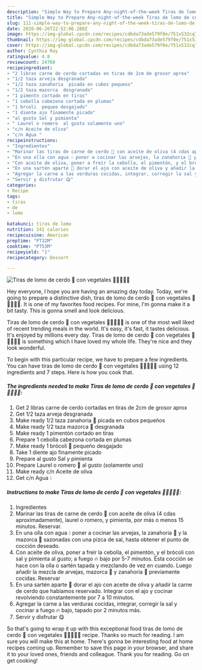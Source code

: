 ```yaml
---
description: "Simple Way to Prepare Any-night-of-the-week Tiras de lomo de cerdo 🐷 con vegetales 🥕🥦🌽🍴😋"
title: "Simple Way to Prepare Any-night-of-the-week Tiras de lomo de cerdo 🐷 con vegetales 🥕🥦🌽🍴😋"
slug: 111-simple-way-to-prepare-any-night-of-the-week-tiras-de-lomo-de-cerdo-con-vegetales
date: 2020-06-26T22:52:06.288Z
image: https://img-global.cpcdn.com/recipes/cdbda73ade579f0e/751x532cq70/tiras-de-lomo-de-cerdo-🐷-con-vegetales-🥕🥦🌽🍴😋-foto-principal.jpg
thumbnail: https://img-global.cpcdn.com/recipes/cdbda73ade579f0e/751x532cq70/tiras-de-lomo-de-cerdo-🐷-con-vegetales-🥕🥦🌽🍴😋-foto-principal.jpg
cover: https://img-global.cpcdn.com/recipes/cdbda73ade579f0e/751x532cq70/tiras-de-lomo-de-cerdo-🐷-con-vegetales-🥕🥦🌽🍴😋-foto-principal.jpg
author: Cynthia Roy
ratingvalue: 4.8
reviewcount: 24760
recipeingredient:
- "2 libras carne de cerdo cortadas en tiras de 2cm de grosor aprox"
- "1/2 taza arveja desgranada"
- "1/2 taza zanahoria  picada en cubos pequeos"
- "1/2 taza mazorca  desgranada"
- "1 pimentn cortado en tiras"
- "1 cebolla cabezona cortada en plumas"
- "1 brcoli  pequeo desgajado"
- "1 diente ajo finamente picado"
- "al gusto Sal y pimienta"
- " Laurel o romero  al gusto solamente uno"
- "c/n Aceite de oliva"
- "c/n Agua "
recipeinstructions:
- "Ingredientes"
- "Marinar las tiras de carne de cerdo 🐷 con aceite de oliva (4 cdas aproximadamente), laurel o romero, y pimienta, por más o menos 15 minutos. Reservar."
- "En una olla con agua 💧 poner a cocinar las arvejas, la zanahoria 🥕 y la mazorca 🌽 sazonadas con una pizca de sal, hasta obtener el punto de cocción deseado."
- "Con aceite de oliva, poner a freír la cebolla, el pimentón, y el brócoli con sal y pimienta al gusto; a fuego 🔥 bajo por 5-7 minutos. Ésta cocción se hace con la olla o sartén tapada y mezclando de vez en cuando. Luego añadir la mezcla de arvejas, mazorca 🌽 y zanahoria 🥕 previamente cocidas. Reservar"
- "En una sartén aparte 🍳 dorar el ajo con aceite de oliva y añadir la carne de cerdo que habíamos reservado. Integrar con el ajo y cocinar revolviendo constantemente por 7 a 10 minutos."
- "Agregar la carne a las verduras cocidas, integrar, corregir la sal y cocinar a fuego 🔥 bajo, tapado por 2 minutos más."
- "Servir y disfrutar 😋"
categories:
- Recipe
tags:
- tiras
- de
- lomo

katakunci: tiras de lomo 
nutrition: 241 calories
recipecuisine: American
preptime: "PT32M"
cooktime: "PT53M"
recipeyield: "1"
recipecategory: Dessert

---
```



![Tiras de lomo de cerdo 🐷 con vegetales 🥕🥦🌽🍴😋](https://img-global.cpcdn.com/recipes/cdbda73ade579f0e/751x532cq70/tiras-de-lomo-de-cerdo-🐷-con-vegetales-🥕🥦🌽🍴😋-foto-principal.jpg)

Hey everyone, I hope you are having an amazing day today. Today, we're going to prepare a distinctive dish, tiras de lomo de cerdo 🐷 con vegetales 🥕🥦🌽🍴😋. It is one of my favorites food recipes. For mine, I'm gonna make it a bit tasty. This is gonna smell and look delicious.

Tiras de lomo de cerdo 🐷 con vegetales 🥕🥦🌽🍴😋 is one of the most well liked of recent trending meals in the world. It's easy, it's fast, it tastes delicious. It's enjoyed by millions every day. Tiras de lomo de cerdo 🐷 con vegetales 🥕🥦🌽🍴😋 is something which I have loved my whole life. They're nice and they look wonderful.




To begin with this particular recipe, we have to prepare a few ingredients. You can have tiras de lomo de cerdo 🐷 con vegetales 🥕🥦🌽🍴😋 using 12 ingredients and 7 steps. Here is how you cook that.

<!--inarticleads1-->

##### The ingredients needed to make Tiras de lomo de cerdo 🐷 con vegetales 🥕🥦🌽🍴😋:

1. Get 2 libras carne de cerdo cortadas en tiras de 2cm de grosor aprox
1. Get 1/2 taza arveja desgranada
1. Make ready 1/2 taza zanahoria 🥕 picada en cubos pequeños
1. Make ready 1/2 taza mazorca 🌽 desgranada
1. Make ready 1 pimentón cortado en tiras
1. Prepare 1 cebolla cabezona cortada en plumas
1. Make ready 1 brócoli 🥦 pequeño desgajado
1. Take 1 diente ajo finamente picado
1. Prepare al gusto Sal y pimienta
1. Prepare  Laurel o romero 🍃 al gusto (solamente uno)
1. Make ready c/n Aceite de oliva
1. Get c/n Agua 💧




<!--inarticleads2-->

##### Instructions to make Tiras de lomo de cerdo 🐷 con vegetales 🥕🥦🌽🍴😋:

1. Ingredientes
1. Marinar las tiras de carne de cerdo 🐷 con aceite de oliva (4 cdas aproximadamente), laurel o romero, y pimienta, por más o menos 15 minutos. Reservar.
1. En una olla con agua 💧 poner a cocinar las arvejas, la zanahoria 🥕 y la mazorca 🌽 sazonadas con una pizca de sal, hasta obtener el punto de cocción deseado.
1. Con aceite de oliva, poner a freír la cebolla, el pimentón, y el brócoli con sal y pimienta al gusto; a fuego 🔥 bajo por 5-7 minutos. Ésta cocción se hace con la olla o sartén tapada y mezclando de vez en cuando. Luego añadir la mezcla de arvejas, mazorca 🌽 y zanahoria 🥕 previamente cocidas. Reservar
1. En una sartén aparte 🍳 dorar el ajo con aceite de oliva y añadir la carne de cerdo que habíamos reservado. Integrar con el ajo y cocinar revolviendo constantemente por 7 a 10 minutos.
1. Agregar la carne a las verduras cocidas, integrar, corregir la sal y cocinar a fuego 🔥 bajo, tapado por 2 minutos más.
1. Servir y disfrutar 😋




So that's going to wrap it up with this exceptional food tiras de lomo de cerdo 🐷 con vegetales 🥕🥦🌽🍴😋 recipe. Thanks so much for reading. I am sure you will make this at home. There's gonna be interesting food at home recipes coming up. Remember to save this page in your browser, and share it to your loved ones, friends and colleague. Thank you for reading. Go on get cooking!
